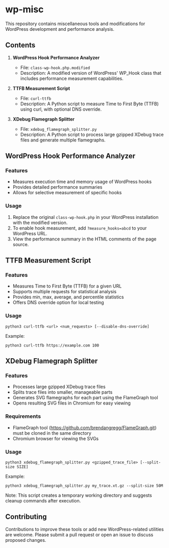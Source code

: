 # wp-misc

This repository contains miscellaneous tools and modifications for WordPress development and performance analysis.

## Contents

1. **WordPress Hook Performance Analyzer**
   - File: `class-wp-hook.php.modified`
   - Description: A modified version of WordPress' WP_Hook class that includes performance measurement capabilities.

2. **TTFB Measurement Script**
   - File: `curl-ttfb`
   - Description: A Python script to measure Time to First Byte (TTFB) using curl, with optional DNS override.

3. **XDebug Flamegraph Splitter**
   - File: `xdebug_flamegraph_splitter.py`
   - Description: A Python script to process large gzipped XDebug trace files and generate multiple flamegraphs.

## WordPress Hook Performance Analyzer

### Features
- Measures execution time and memory usage of WordPress hooks
- Provides detailed performance summaries
- Allows for selective measurement of specific hooks

### Usage
1. Replace the original `class-wp-hook.php` in your WordPress installation with the modified version.
2. To enable hook measurement, add `?measure_hooks=abcd` to your WordPress URL.
3. View the performance summary in the HTML comments of the page source.

## TTFB Measurement Script

### Features
- Measures Time to First Byte (TTFB) for a given URL
- Supports multiple requests for statistical analysis
- Provides min, max, average, and percentile statistics
- Offers DNS override option for local testing

### Usage
```
python3 curl-ttfb <url> <num_requests> [--disable-dns-override]
```

Example:
```
python3 curl-ttfb https://example.com 100
```

## XDebug Flamegraph Splitter

### Features
- Processes large gzipped XDebug trace files
- Splits trace files into smaller, manageable parts
- Generates SVG flamegraphs for each part using the FlameGraph tool
- Opens resulting SVG files in Chromium for easy viewing

### Requirements
- FlameGraph tool (https://github.com/brendangregg/FlameGraph.git) must be cloned in the same directory
- Chromium browser for viewing the SVGs

### Usage
```
python3 xdebug_flamegraph_splitter.py <gzipped_trace_file> [--split-size SIZE]
```

Example:
```
python3 xdebug_flamegraph_splitter.py my_trace.xt.gz --split-size 50M
```

Note: This script creates a temporary working directory and suggests cleanup commands after execution.


## Contributing

Contributions to improve these tools or add new WordPress-related utilities are welcome. Please submit a pull request or open an issue to discuss proposed changes.

